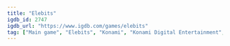 ```yaml
---
title: "Elebits"
igdb_id: 2747
igdb_url: "https://www.igdb.com/games/elebits"
tag: ["Main game", "Elebits", "Konami", "Konami Digital Entertainment", "Shooter", "Puzzle", "Single player", "Co-operative", "First person", "Action"]
---
```

